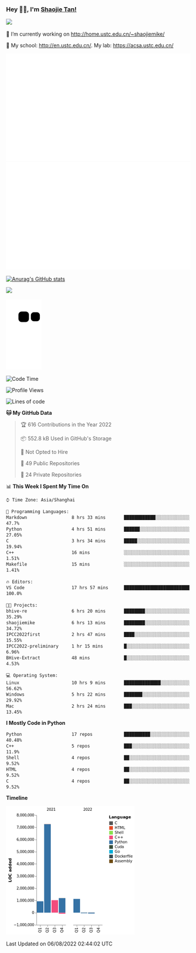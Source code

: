 

<!--
**Kirrito-k423/Kirrito-k423** is a ✨ _special_ ✨ repository because its `README.md` (this file) appears on your GitHub profile.

Here are some ideas to get you started:

- 🔭 I’m currently working on ...
- 🌱 I’m currently learning ...
- 👯 I’m looking to collaborate on ...
- 🤔 I’m looking for help with ...
- 💬 Ask me about ...
- 📫 How to reach me: ...
- 😄 Pronouns: ...
- ⚡ Fun fact: ...
-->
### Hey 👋🏽, I'm [Shaojie Tan!](http://home.ustc.edu.cn/~shaojiemike/about)

![](https://visitor-badge.glitch.me/badge?page_id=Kirrito-k423.Kirrito-k423)

🔭 I’m currently working on http://home.ustc.edu.cn/~shaojiemike/

👯 My school: http://en.ustc.edu.cn/. My lab: https://acsa.ustc.edu.cn/

![](https://github.com/Kirrito-k423/github-stats/blob/master/generated/overview.svg)
![](https://github.com/Kirrito-k423/github-stats/blob/master/generated/languages.svg)

[![Anurag's GitHub stats](https://github-readme-stats.vercel.app/api?username=Kirrito-k423&theme=flag-india&show_icons=true&hide=stars,prs,issues,contribs)](https://github.com/anuraghazra/github-readme-stats)

![](https://github-profile-summary-cards.vercel.app/api/cards/profile-details?username=Kirrito-k423&theme=vue)

![snake gif](https://github.com/Kirrito-k423/Kirrito-k423/blob/output/github-contribution-grid-snake.svg)

<!--START_SECTION:waka-->
![Code Time](http://img.shields.io/badge/Code%20Time-0%20secs-blue)

![Profile Views](http://img.shields.io/badge/Profile%20Views-0-blue)

![Lines of code](https://img.shields.io/badge/From%20Hello%20World%20I%27ve%20Written-11%20Million%20lines%20of%20code-blue)

**🐱 My GitHub Data** 

> 🏆 616 Contributions in the Year 2022
 > 
> 📦 552.8 kB Used in GitHub's Storage 
 > 
> 🚫 Not Opted to Hire
 > 
> 📜 49 Public Repositories 
 > 
> 🔑 24 Private Repositories  
 > 
📊 **This Week I Spent My Time On** 

```text
⌚︎ Time Zone: Asia/Shanghai

💬 Programming Languages: 
Markdown                 8 hrs 33 mins       ████████████░░░░░░░░░░░░░   47.7% 
Python                   4 hrs 51 mins       ██████░░░░░░░░░░░░░░░░░░░   27.05% 
C                        3 hrs 34 mins       █████░░░░░░░░░░░░░░░░░░░░   19.94% 
C++                      16 mins             ░░░░░░░░░░░░░░░░░░░░░░░░░   1.51% 
Makefile                 15 mins             ░░░░░░░░░░░░░░░░░░░░░░░░░   1.41%

🔥 Editors: 
VS Code                  17 hrs 57 mins      █████████████████████████   100.0%

🐱‍💻 Projects: 
bhive-re                 6 hrs 20 mins       ████████░░░░░░░░░░░░░░░░░   35.29% 
shaojiemike              6 hrs 13 mins       ████████░░░░░░░░░░░░░░░░░   34.72% 
IPCC2022first            2 hrs 47 mins       ████░░░░░░░░░░░░░░░░░░░░░   15.55% 
IPCC2022-preliminary     1 hr 15 mins        █░░░░░░░░░░░░░░░░░░░░░░░░   6.96% 
BHive-Extract            48 mins             █░░░░░░░░░░░░░░░░░░░░░░░░   4.53%

💻 Operating System: 
Linux                    10 hrs 9 mins       ██████████████░░░░░░░░░░░   56.62% 
Windows                  5 hrs 22 mins       ███████░░░░░░░░░░░░░░░░░░   29.92% 
Mac                      2 hrs 24 mins       ███░░░░░░░░░░░░░░░░░░░░░░   13.45%

```

**I Mostly Code in Python** 

```text
Python                   17 repos            ██████████░░░░░░░░░░░░░░░   40.48% 
C++                      5 repos             ███░░░░░░░░░░░░░░░░░░░░░░   11.9% 
Shell                    4 repos             ██░░░░░░░░░░░░░░░░░░░░░░░   9.52% 
HTML                     4 repos             ██░░░░░░░░░░░░░░░░░░░░░░░   9.52% 
C                        4 repos             ██░░░░░░░░░░░░░░░░░░░░░░░   9.52%

```


**Timeline**

![Chart not found](https://raw.githubusercontent.com/Kirrito-k423/Kirrito-k423/main/charts/bar_graph.png) 


 Last Updated on 06/08/2022 02:44:02 UTC
<!--END_SECTION:waka-->

